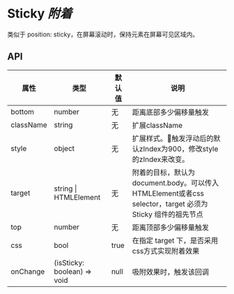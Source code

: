 # Sticky *附着*

类似于 position: sticky，在屏幕滚动时，保持元素在屏幕可见区域内。

<example />

## API

| 属性 | 类型 | 默认值 | 说明 |
| --- | --- | --- | --- |
| bottom | number | 无 | 距离底部多少偏移量触发 |
| className | string | 无 | 扩展className |
| style | object | 无 | 扩展样式。触发浮动后的默认zIndex为900，修改style的zIndex来改变。 |
| target | string \| HTMLElement | 无 | 附着的目标，默认为document.body。可以传入HTMLElement或者css selector，target 必须为 Sticky 组件的祖先节点 |
| top | number | 无 | 距离顶部多少偏移量触发 |
| css | bool | true | 在指定 target 下，是否采用css方式实现附着效果 |
| onChange | (isSticky: boolean) => void | null | 吸附效果时，触发该回调 |
